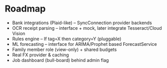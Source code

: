 # Roadmap

- Bank integrations (Plaid-like) – SyncConnection provider backends
- OCR receipt parsing – interface + mock, later integrate Tesseract/Cloud Vision
- Rules engine – If tag=X then category=Y (pluggable)
- ML forecasting – interface for ARIMA/Prophet based ForecastService
- Family member role (view-only) + shared budgets
- Real FX provider & caching
- Job dashboard (bull-board) behind admin flag
